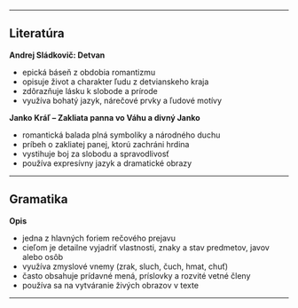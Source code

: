 
---

## Literatúra

**Andrej Sládkovič: Detvan**  
- epická báseň z obdobia romantizmu  
- opisuje život a charakter ľudu z detvianskeho kraja  
- zdôrazňuje lásku k slobode a prírode  
- využíva bohatý jazyk, nárečové prvky a ľudové motívy  

**Janko Kráľ – Zakliata panna vo Váhu a divný Janko**  
- romantická balada plná symboliky a národného duchu  
- príbeh o zakliatej panej, ktorú zachráni hrdina  
- vystihuje boj za slobodu a spravodlivosť  
- používa expresívny jazyk a dramatické obrazy  

---

## Gramatika

**Opis**
- jedna z hlavných foriem rečového prejavu  
- cieľom je detailne vyjadriť vlastnosti, znaky a stav predmetov, javov alebo osôb  
- využíva zmyslové vnemy (zrak, sluch, čuch, hmat, chuť)  
- často obsahuje prídavné mená, príslovky a rozvité vetné členy  
- používa sa na vytváranie živých obrazov v texte  

---

